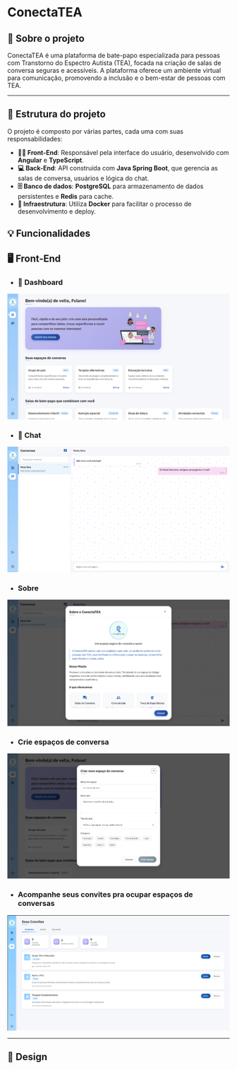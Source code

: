 # ConectaTEA

## 📖 Sobre o projeto

ConectaTEA é uma plataforma de bate-papo especializada para pessoas com Transtorno do Espectro Autista (TEA), focada na criação de salas de conversa seguras e acessíveis. A plataforma oferece um ambiente virtual para comunicação, promovendo a inclusão e o bem-estar de pessoas com TEA.

---

## 🔧 Estrutura do projeto

O projeto é composto por várias partes, cada uma com suas responsabilidades:

- **👨‍💻 Front-End**: Responsável pela interface do usuário, desenvolvido com **Angular** e **TypeScript**.
- **💻 Back-End**: API construída com **Java Spring Boot**, que gerencia as salas de conversa, usuários e lógica do chat.
- **🗄️ Banco de dados**: **PostgreSQL** para armazenamento de dados persistentes e **Redis** para cache.
- **🚀 Infraestrutura**: Utiliza **Docker** para facilitar o processo de desenvolvimento e deploy.

## 💡 Funcionalidades


## 🖥️ Front-End 
- ### 📸 Dashboard
![alt text](frontend/conectaTEA/public/assets/images/image.png)

- ### 💬 Chat
![alt text](frontend/conectaTEA/public/assets/images/image-1.png)

- ### Sobre
![alt text](frontend/conectaTEA/public/assets/images/image-2.png)

- ### Crie espaços de conversa
![alt text](frontend/conectaTEA/public/assets/images/image-3.png)

- ### Acompanhe seus convites pra ocupar espaços de conversas
![alt text](frontend/conectaTEA/public/assets/images/image-4.png)

---


## 🎨 Design
